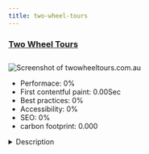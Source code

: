 ```yaml
---
title: two-wheel-tours
---
```


<div style="height: 3rem">
  <a href="http://twowheeltours.com.au/"><h3>Two Wheel Tours</h3></a>
</div>
<img loading="lazy" src="" alt="Screenshot of twowheeltours.com.au" />
<ul>
  <li>Performace: 0%</li>
  <li>
    First contentful paint:
    0.00Sec
  </li>
  <li>Best practices: 0%</li>
  <li>Accessibility: 0%</li>
  <li>SEO: 0%</li>
  <li>carbon footprint: 0.000</li>
</ul>
<details>
  <summary>Description</summary>
  <p>Two Wheel Tours is a cycle tour company based in Sydney Australia. They provide cycle tours through out Europe and New Zealand. They cater for mountain and road bike riders and have tours all year round.This site was built using K2 to allow for the additional fields/information that is required for both the custom design and tour information. The site also takes online bookings through a simple PayPal enabled form created using RSForm Pro.</p>
</details>

